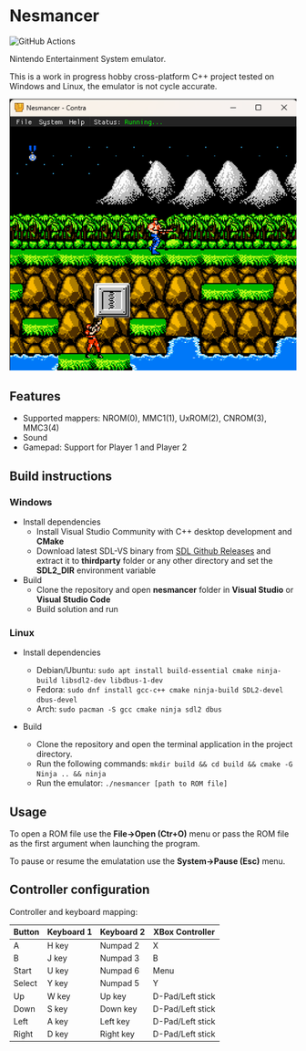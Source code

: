 # Nesmancer
![GitHub Actions](https://github.com/cipfge/nesmancer/actions/workflows/build.yml/badge.svg)

Nintendo Entertainment System emulator.

This is a work in progress hobby cross-platform C++ project tested on Windows and Linux, the emulator is not cycle accurate.

![screenshot](docs/screenshot.png)

## Features
* Supported mappers: NROM(0), MMC1(1), UxROM(2), CNROM(3), MMC3(4)
* Sound
* Gamepad: Support for Player 1 and Player 2

## Build instructions
### Windows
* Install dependencies
  * Install Visual Studio Community with C++ desktop development and **CMake**
  * Download latest SDL-VS binary from [SDL Github Releases](https://github.com/libsdl-org/SDL/) and extract it to **thirdparty** folder or any other directory and set the **SDL2_DIR** environment variable
* Build
  * Clone the repository and open **nesmancer** folder in **Visual Studio** or **Visual Studio Code**
  * Build solution and run

### Linux
* Install dependencies
  * Debian/Ubuntu: ```sudo apt install build-essential cmake ninja-build libsdl2-dev libdbus-1-dev```
  * Fedora: ```sudo dnf install gcc-c++ cmake ninja-build SDL2-devel dbus-devel```
  * Arch: ```sudo pacman -S gcc cmake ninja sdl2 dbus```

* Build
  * Clone the repository and open the terminal application in the project directory.
  * Run the following commands: ```mkdir build && cd build && cmake -G Ninja .. && ninja```
  * Run the emulator: ```./nesmancer [path to ROM file]```

## Usage
To open a ROM file use the **File->Open (Ctr+O)** menu or pass the ROM file as the first argument when launching the program.

To pause or resume the emulatation use the **System->Pause (Esc)** menu.

## Controller configuration
Controller and keyboard mapping:

 Button     | Keyboard 1      | Keyboard 2      | XBox Controller  |
 -----------|-----------------|-----------------|------------------|
 A          | H key           | Numpad 2        | X                |
 B          | J key           | Numpad 3        | B                |
 Start      | U key           | Numpad 6        | Menu             |
 Select     | Y key           | Numpad 5        | Y                |
 Up         | W key           | Up key          | D-Pad/Left stick |
 Down       | S key           | Down key        | D-Pad/Left stick |
 Left       | A key           | Left key        | D-Pad/Left stick |
 Right      | D key           | Right key       | D-Pad/Left stick |
